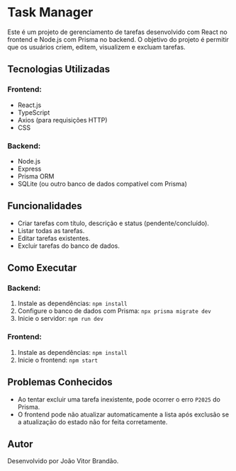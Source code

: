 # Task Manager

Este é um projeto de gerenciamento de tarefas desenvolvido com React no frontend e Node.js com Prisma no backend. O objetivo do projeto é permitir que os usuários criem, editem, visualizem e excluam tarefas.

## Tecnologias Utilizadas

### Frontend:
- React.js
- TypeScript
- Axios (para requisições HTTP)
- CSS

### Backend:
- Node.js
- Express
- Prisma ORM
- SQLite (ou outro banco de dados compatível com Prisma)

## Funcionalidades

- Criar tarefas com título, descrição e status (pendente/concluído).
- Listar todas as tarefas.
- Editar tarefas existentes.
- Excluir tarefas do banco de dados.

## Como Executar

### Backend:
1. Instale as dependências: `npm install`
2. Configure o banco de dados com Prisma: `npx prisma migrate dev`
3. Inicie o servidor: `npm run dev`

### Frontend:
1. Instale as dependências: `npm install`
2. Inicie o frontend: `npm start`

## Problemas Conhecidos

- Ao tentar excluir uma tarefa inexistente, pode ocorrer o erro `P2025` do Prisma.
- O frontend pode não atualizar automaticamente a lista após exclusão se a atualização do estado não for feita corretamente.

## Autor
Desenvolvido por João Vitor Brandão.
